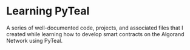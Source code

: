 # Learning PyTeal
A series of well-documented code, projects, and associated files that I created while learning how to develop smart contracts on the Algorand Network using PyTeal. 
